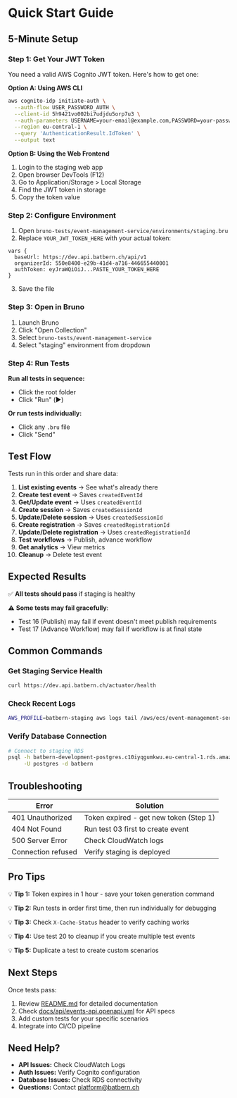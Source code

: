 # Quick Start Guide

## 5-Minute Setup

### Step 1: Get Your JWT Token

You need a valid AWS Cognito JWT token. Here's how to get one:

**Option A: Using AWS CLI**
```bash
aws cognito-idp initiate-auth \
  --auth-flow USER_PASSWORD_AUTH \
  --client-id 5h9421vo002bi7udjdu5orp7u3 \
  --auth-parameters USERNAME=your-email@example.com,PASSWORD=your-password \
  --region eu-central-1 \
  --query 'AuthenticationResult.IdToken' \
  --output text
```

**Option B: Using the Web Frontend**
1. Login to the staging web app
2. Open browser DevTools (F12)
3. Go to Application/Storage > Local Storage
4. Find the JWT token in storage
5. Copy the token value

### Step 2: Configure Environment

1. Open `bruno-tests/event-management-service/environments/staging.bru`
2. Replace `YOUR_JWT_TOKEN_HERE` with your actual token:

```
vars {
  baseUrl: https://dev.api.batbern.ch/api/v1
  organizerId: 550e8400-e29b-41d4-a716-446655440001
  authToken: eyJraWQiOiJ...PASTE_YOUR_TOKEN_HERE
}
```

3. Save the file

### Step 3: Open in Bruno

1. Launch Bruno
2. Click "Open Collection"
3. Select `bruno-tests/event-management-service`
4. Select "staging" environment from dropdown

### Step 4: Run Tests

**Run all tests in sequence:**
- Click the root folder
- Click "Run" (▶️)

**Or run tests individually:**
- Click any `.bru` file
- Click "Send"

## Test Flow

Tests run in this order and share data:

1. **List existing events** → See what's already there
2. **Create test event** → Saves `createdEventId`
3. **Get/Update event** → Uses `createdEventId`
4. **Create session** → Saves `createdSessionId`
5. **Update/Delete session** → Uses `createdSessionId`
6. **Create registration** → Saves `createdRegistrationId`
7. **Update/Delete registration** → Uses `createdRegistrationId`
8. **Test workflows** → Publish, advance workflow
9. **Get analytics** → View metrics
10. **Cleanup** → Delete test event

## Expected Results

✅ **All tests should pass** if staging is healthy

⚠️ **Some tests may fail gracefully**:
- Test 16 (Publish) may fail if event doesn't meet publish requirements
- Test 17 (Advance Workflow) may fail if workflow is at final state

## Common Commands

### Get Staging Service Health
```bash
curl https://dev.api.batbern.ch/actuator/health
```

### Check Recent Logs
```bash
AWS_PROFILE=batbern-staging aws logs tail /aws/ecs/event-management-service --follow
```

### Verify Database Connection
```bash
# Connect to staging RDS
psql -h batbern-development-postgres.c10iyqgumkwu.eu-central-1.rds.amazonaws.com \
     -U postgres -d batbern
```

## Troubleshooting

| Error | Solution |
|-------|----------|
| 401 Unauthorized | Token expired - get new token (Step 1) |
| 404 Not Found | Run test 03 first to create event |
| 500 Server Error | Check CloudWatch logs |
| Connection refused | Verify staging is deployed |

## Pro Tips

💡 **Tip 1:** Token expires in 1 hour - save your token generation command

💡 **Tip 2:** Run tests in order first time, then run individually for debugging

💡 **Tip 3:** Check `X-Cache-Status` header to verify caching works

💡 **Tip 4:** Use test 20 to cleanup if you create multiple test events

💡 **Tip 5:** Duplicate a test to create custom scenarios

## Next Steps

Once tests pass:
1. Review [README.md](README.md) for detailed documentation
2. Check [docs/api/events-api.openapi.yml](../../docs/api/events-api.openapi.yml) for API specs
3. Add custom tests for your specific scenarios
4. Integrate into CI/CD pipeline

## Need Help?

- **API Issues:** Check CloudWatch Logs
- **Auth Issues:** Verify Cognito configuration
- **Database Issues:** Check RDS connectivity
- **Questions:** Contact platform@batbern.ch
